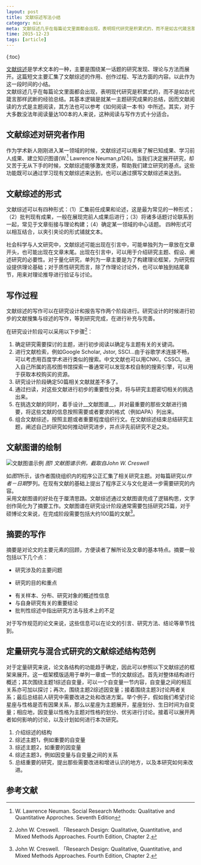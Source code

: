 ```yaml
---
layout: post
title: 文献综述写法小结
category: mix
meta: 文献综述几乎在每篇论文里面都会出现，表明现代研究是积累式的，而不是如古代箴言那样武断的经验总结。其基本逻辑是就某一主题研究成果的总结，因而文献阅读的方式是主题阅读，其方法也可以参考《如何阅读一本书》中所述。其实，对于大多数没法年阅读量达100本的人来说，这种阅读与写作方式十分适合。
time: 2015-12-23
tags: [article]
--- 
```


{:toc}

[文献综述](https://en.wikipedia.org/wiki/Literature_review)是学术文本的一种，主要是围绕某一话题的研究发现、理论与方法而展开。这篇短文主要汇集了文献综述的作用、创作过程、写法方面的内容。以此作为这一段时间的小结。   
文献综述几乎在每篇论文里面都会出现，表明现代研究是积累式的，而不是如古代箴言那样武断的经验总结。其基本逻辑是就某一主题研究成果的总结，因而文献阅读的方式是主题阅读，其方法也可以参考《如何阅读一本书》中所述。其实，对于大多数没法年阅读量达100本的人来说，这种阅读与写作方式十分适合。

## 文献综述对研究者作用  

作为学术新人刚刚进入某一领域的时候，文献综述可以用来了解已知成果、学习前人成果、建立知识图谱(W.[^1] Lawrence Neuman,p126)。当我们决定展开研究，却又苦于无从下手的时候，文献综述能够激发灵感，帮助我们建立研究的基点。这些功能既可以通过学习现有文献综述来达到，也可以通过撰写文献综述来达到。  

## 文献综述的形式  

文献综述可以有四种形式：（1）汇集前任成果和论述，这是最为常见的一种形式；（2）批判现有成果，一般在展现完前人成果后进行；（3）将诸多话题讨论联系到一起，常见于文章衔接与理论构建；（4）确定某一领域的中心话题。 四种形式可以相互结合，以夹引夹论的形式铺就文本。

社会科学与人文研究中，文献综述可能出现在引言中，可能单独列为一章放在文章开头，也可能出现在文章末尾。出现在引言中，可以用于介绍研究主题、假设、阐述研究的必要性。对于量化研究，单列为一章主要是为了构建理论框架，为研究假设提供理论基础；对于质性研究而言，除了作理论讨论外，也可以单独到结尾章节，用来对理论推导进行验证与讨论。   

## 写作过程   

文献综述的写作可以在研究设计和报告写作两个阶段进行。研究设计的时候进行初步的文献搜集与综述的写作，等到研究完成，在进行补充与完善。   

在研究设计阶段可以采用以下步骤[^2]：

1. 确定研究需要探讨的主题，进行初步阅读以确定与主题有关的关键词。  
2. 进行文献检索，例如Google Scholar, Jstor, SSCI...由于谷歌学术连接不畅，可以考虑用百度学术进行类似的搜索。中文文献也可以用CNKI，CSSCI。进入自己所属的高校图书馆探索一番通常可以发现本校自制的搜索引擎，可以用于获取本校购买的资源。  
3. 研究设计阶段确定50篇相关文献就差不多了。  
4. 通过扫读，对这些文献进行初步的重要性分类，将与研究主题密切相关的挑选出来。  
5. 在挑选文献的同时，着手设计__文献图谱__，并对最重要的那些文献进行摘要，将这些文献的信息按照需要或者要求的格式（例如APA）列出来。  
6. 组合文献综述，按照主题或者重要程度组织行文。在文献综述结束总结研究主题，阐述自己的研究如何推动研究进步，并点评先前研究不足之处。  

## 文献图谱的绘制   

![文献图谱示例](https://40.media.tumblr.com/9c007bc3ab5884a4684a79ee3970eb18/tumblr_nztfiwQ1v01t1eq7zo1_1280.jpg)  _图1 文献图谱示例，截取自John W. Creswell_   


如*图1*所示，该作者围绕组织内的程序公正汇集了相关研究主题。对每篇研究以*作者－日期*罗列。在现有文献的基础上提出了程序正义与文化是进一步需要研究的内容。   
采用文献图谱的好处在于厘清思路。文献综述通过文献图谱完成了逻辑构思，文字创作简化为了摘要工作。文献图谱在研究设计阶段通常需要包括研究25篇，对于硕博论文来说，在完成阶段需要包括大约100篇的文献[^2]。   

## 摘要的写作   

摘要是对论文的主要元素的回顾，方便读者了解所论及文章的基本特点。摘要一般包括以下几个点：  

 + 研究涉及的主要问题  
 - 研究的目的和重点  
 + 有关样本、分布、研究对象的概述性信息  
 + 与自身研究有关的重要结论  
 + 批判性综述中指出研究方法与技术上的不足  

对于写作规范的论文来说，这些信息可以在论文的引言、研究方法、结论等章节找到。  

## 定量研究与混合式研究的文献综述结构范例  
对于定量研究来说，论文各结构的功能趋于确定，因此可以参照以下文献综述的框架来展开。这一框架模版适用于单列一章或一节的文献综述。首先对整体结构进行概述；其次围绕主题1综述自变量，可以一个自变量一节内容，自变量之间的相互关系亦可加以探讨；再次，围绕主题2综述因变量；接着围绕主题3讨论两者关系；最后总结前人研究中需要改进之处和改进方案。举个例子，假如我们希望讨论星座与性格是否有因果关系，那么以星座为主题展开，星座划分、生日时间为自变量；相应地，因变量以性格为主题对性格的划分、优劣进行讨论。接着可以展开两者如何影响的讨论，以及计划如何进行本次研究。  
1. 介绍综述的结构
2. 综述主题1，例如重要的自变量
3. 综述主题2，如重要的因变量
4. 综述主题3，例如因变量与自变量之间的关系
5. 总结重要的研究，提出那些需要改进和增进认识的地方，以及本研究如何来改进。  

## 参考文献  
 [^1]: W. Lawrence Neuman. Social Research Methods: Qualitative and Quantitative Approches. Seventh Edition
 [^2]: John W. Creswell. 「Research Design: Qualitative, Quantitative, and Mixed Methods Approaches. Fourth Edition, Chapter 2.
